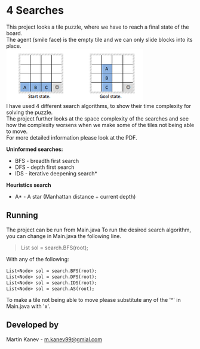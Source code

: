 
# 4 Searches
This project looks a tile puzzle, where we have to reach a final state of the board.\
The agent (smile face) is the empty tile and we can only slide blocks into its place.\
![](puzzle.PNG)\
I have used 4 different search algorithms, to show their time complexity for solving the puzzle.\
The project further looks at the space complexity of the searches and see how the complexity worsens when we make some of the tiles not being able to move.\
For more detailed information please look at the PDF.

**Uninformed searches:**
* BFS - breadth first search
* DFS - depth first search
* IDS - iterative deepening search*

**Heuristics search**
* A* - A star (Manhattan distance + current depth)
## Running

The project can be run from Main.java
To run the desired search algorithm, you can change in Main.java the following line.
> List<Node> sol = search.BFS(root);

With any of the following:
```
List<Node> sol = search.BFS(root);
List<Node> sol = search.DFS(root);
List<Node> sol = search.IDS(root);
List<Node> sol = search.AS(root);
```
To make a tile not being able to move please substitute any of the '^' in Main.java with 'x'.

## Developed by
Martin Kanev - m.kanev99@gmial.com
